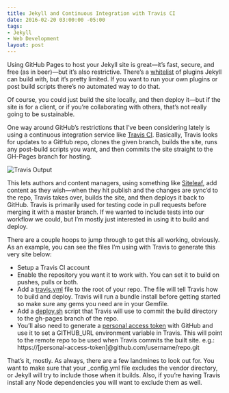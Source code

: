 ```yaml
---
title: Jekyll and Continuous Integration with Travis CI
date: 2016-02-20 03:00:00 -05:00
tags:
- Jekyll
- Web Development
layout: post
---
```



Using GitHub Pages to host your Jekyll site is great—it’s fast, secure, and free (as in beer)—but it’s also restrictive. There’s a [whitelist](https://pages.github.com/versions/) of plugins Jekyll can build with, but it’s pretty limited. If you want to run your own plugins or post build scripts there’s no automated way to do that.

Of course, you could just build the site locally, and then deploy it—but if the site is for a client, or if you’re collaborating with others, that’s not really going to be sustainable.

One way around GitHub’s restrictions that I’ve been considering lately is using a continuous integration service like [Travis CI](https://travis-ci.org). Basically, Travis looks for updates to a GitHub repo, clones the given branch, builds the site, runs any post-build scripts you want, and then commits the site straight to the GH-Pages branch for hosting.

![Travis Output](images/travis.jpg)

This lets authors and content managers, using something like [Siteleaf](http://v2.siteleaf.com), add content as they wish—when they hit publish and the changes are sync’d to the repo, Travis takes over, builds the site, and then deploys it back to GitHub. Travis is primarily used for testing code in pull requests before merging it with a master branch. If we wanted to include tests into our workflow we could, but I’m mostly just interested in using it to build and deploy.

There are a couple hoops to jump through to get this all working, obviously. As an example, you can see the files I’m using with Travis to generate this very site below:

* Setup a Travis CI account
* Enable the repository you want it to work with. You can set it to build on pushes, pulls or both.
* Add a [travis.yml](https://github.com/BryanSchuetz/newsignal/blob/master/.travis.yml) file to the root of your repo. The file will tell Travis how to build and deploy. Travis will run a bundle install before getting started so make sure any gems you need are in your Gemfile.
* Add a [deploy.sh](https://github.com/BryanSchuetz/newsignal/blob/master/deploy.sh) script that Travis will use to commit the build directory to the gh-pages branch of the repo.
* You’ll also need to generate a [personal access token](https://github.com/blog/1509-personal-api-tokens) with GitHub and use it to set a GITHUB_URL environment variable in Travis. This will point to the remote repo to be used when Travis commits the built site. e.g.: https://[personal-access-token]@github.com/username/repo.git

That’s it, mostly. As always, there are a few landmines to look out for. You want to make sure that your _config.yml file excludes the vendor directory, or Jekyll will try to include those when it builds. Also, if you’re having Travis install any Node dependencies you will want to exclude them as well.
